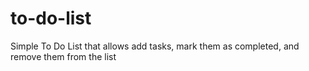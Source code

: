 # to-do-list
Simple To Do List that allows add tasks, mark them as completed, and remove them from the list
